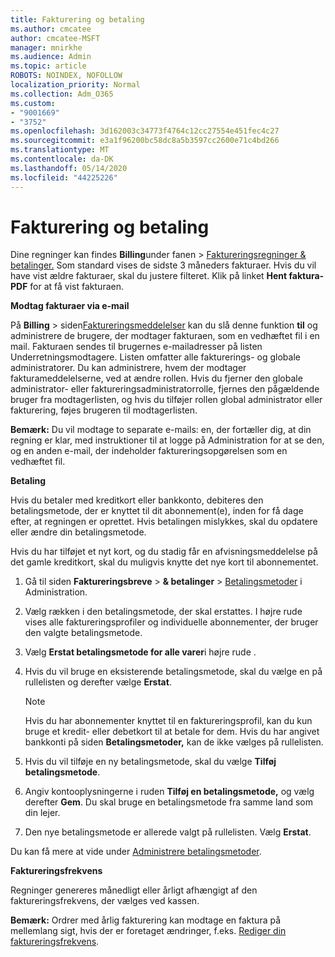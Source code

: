 ```yaml
---
title: Fakturering og betaling
ms.author: cmcatee
author: cmcatee-MSFT
manager: mnirkhe
ms.audience: Admin
ms.topic: article
ROBOTS: NOINDEX, NOFOLLOW
localization_priority: Normal
ms.collection: Adm_O365
ms.custom:
- "9001669"
- "3752"
ms.openlocfilehash: 3d162003c34773f4764c12cc27554e451fec4c27
ms.sourcegitcommit: e3a1f96200bc58dc8a5b3597cc2600e71c4bd266
ms.translationtype: MT
ms.contentlocale: da-DK
ms.lasthandoff: 05/14/2020
ms.locfileid: "44225226"
---
```

# <a name="billing-and-payment"></a>Fakturering og betaling

Dine regninger kan findes **Billing**under fanen  >  [Faktureringsregninger & betalinger.](https://go.microsoft.com/fwlink/p/?linkid=848039)  Som standard vises de sidste 3 måneders fakturaer.  Hvis du vil have vist ældre fakturaer, skal du justere filteret.  Klik på linket **Hent faktura-PDF** for at få vist fakturaen.

**Modtag fakturaer via e-mail**

På **Billing**  >  siden[Faktureringsmeddelelser](https://go.microsoft.com/fwlink/p/?linkid=853212) kan du slå denne funktion **til** og administrere de brugere, der modtager fakturaen, som en vedhæftet fil i en mail. Fakturaen sendes til brugernes e-mailadresser på listen Underretningsmodtagere. Listen omfatter alle fakturerings- og globale administratorer.  Du kan administrere, hvem der modtager fakturameddelelserne, ved at ændre rollen.  Hvis du fjerner den globale administrator- eller faktureringsadministratorrolle, fjernes den pågældende bruger fra modtagerlisten, og hvis du tilføjer rollen global administrator eller fakturering, føjes brugeren til modtagerlisten.

**Bemærk:** Du vil modtage to separate e-mails: en, der fortæller dig, at din regning er klar, med instruktioner til at logge på Administration for at se den, og en anden e-mail, der indeholder faktureringsopgørelsen som en vedhæftet fil.

**Betaling**

Hvis du betaler med kreditkort eller bankkonto, debiteres den betalingsmetode, der er knyttet til dit abonnement(e), inden for få dage efter, at regningen er oprettet. Hvis betalingen mislykkes, skal du opdatere eller ændre din betalingsmetode.

Hvis du har tilføjet et nyt kort, og du stadig får en afvisningsmeddelelse på det gamle kreditkort, skal du muligvis knytte det nye kort til abonnementet.

1. Gå til siden **Faktureringsbreve**  >  **& betalinger**  >  [Betalingsmetoder](https://go.microsoft.com/fwlink/p/?linkid=2018806) i Administration.

2. Vælg rækken i den betalingsmetode, der skal erstattes. I højre rude vises alle faktureringsprofiler og individuelle abonnementer, der bruger den valgte betalingsmetode.

3. Vælg **Erstat betalingsmetode for alle varer**i højre rude .

4. Hvis du vil bruge en eksisterende betalingsmetode, skal du vælge en på rullelisten og derefter vælge **Erstat**.

    > [!NOTE]
    > Hvis du har abonnementer knyttet til en faktureringsprofil, kan du kun bruge et kredit- eller debetkort til at betale for dem. Hvis du har angivet bankkonti på siden **Betalingsmetoder,** kan de ikke vælges på rullelisten.

5. Hvis du vil tilføje en ny betalingsmetode, skal du vælge **Tilføj betalingsmetode**.

6. Angiv kontooplysningerne i ruden **Tilføj en betalingsmetode,** og vælg derefter **Gem**. Du skal bruge en betalingsmetode fra samme land som din lejer.

7. Den nye betalingsmetode er allerede valgt på rullelisten. Vælg **Erstat**.

Du kan få mere at vide under [Administrere betalingsmetoder](https://docs.microsoft.com/microsoft-365/commerce/billing-and-payments/manage-payment-methods).

**Faktureringsfrekvens**

Regninger genereres månedligt eller årligt afhængigt af den faktureringsfrekvens, der vælges ved kassen.  

**Bemærk:** Ordrer med årlig fakturering kan modtage en faktura på mellemlang sigt, hvis der er foretaget ændringer, f.eks. [Rediger din faktureringsfrekvens](https://docs.microsoft.com/microsoft-365/commerce/billing-and-payments/change-payment-frequency).
